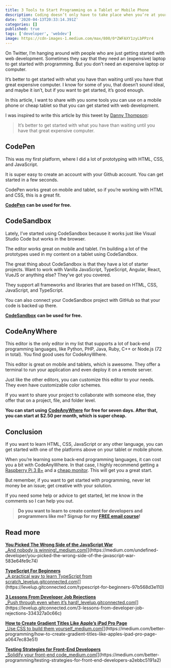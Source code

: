 ```yaml
---
title: 3 Tools to Start Programming on a Tablet or Mobile Phone
description: Coding doesn’t only have to take place when you’re at your desktop or laptop
date: '2020-04-13T20:33:14.391Z'
categories: []
published: true
tags: ['developer', 'webdev']
image: https://cdn-images-1.medium.com/max/800/0*ZWFAXY1zyLbPPzr4
---
```


On Twitter, I’m hanging around with people who are just getting started with web development. Sometimes they say that they need an (expensive) laptop to get started with programming. But you don’t need an expensive laptop or computer.

It’s better to get started with what you have than waiting until you have that great expensive computer. I know for some of you, that doesn’t sound ideal, and maybe it isn’t, but if you want to get started, it’s good enough.

In this article, I want to share with you some tools you can use on a mobile phone or cheap tablet so that you can get started with web development.

I was inspired to write this article by this tweet by [Danny Thompson](https://twitter.com/dthompsondev/):

> It’s better to get started with what you have than waiting until you have that great expensive computer.

## CodePen

This was my first platform, where I did a lot of prototyping with HTML, CSS, and JavaScript.

It is super easy to create an account with your Github account. You can get started in a few seconds.

CodePen works great on mobile and tablet, so if you’re working with HTML and CSS, this is a great fit.

[**CodePen**](https://codepen.io/) **can be used for free.**

## CodeSandbox

Lately, I’ve started using CodeSandbox because it works just like Visual Studio Code but works in the browser.

The editor works great on mobile and tablet. I’m building a lot of the prototypes used in my content on a tablet using CodeSandbox.

The great thing about CodeSandbox is that they have a lot of starter projects. Want to work with Vanilla JavaScript, TypeScript, Angular, React, VueJS or anything else? They’ve got you covered.

They support all frameworks and libraries that are based on HTML, CSS, JavaScript, and TypeScript.

You can also connect your CodeSandbox project with GitHub so that your code is backed up there.

[**CodeSandbox**](https://codesandbox.io/) **can be used for free.**

## CodeAnyWhere

This editor is the only editor in my list that supports a lot of back-end programming languages, like Python, PHP, Java, Ruby, C++ or Node.js (72 in total). You find good uses for CodeAnyWhere.

This editor is great on mobile and tablets, which is awesome. They offer a terminal to run your application and even deploy it on a remote server.

Just like the other editors, you can customize this editor to your needs. They even have customizable color schemes.

If you want to share your project to collaborate with someone else, they offer that on a project, file, and folder level.

**You can start using** [**CodeAnyWhere**](https://www.codeanywhere.com/) **for free for seven days. After that, you can start at $2.50 per month, which is super cheap.**

## Conclusion

If you want to learn HTML, CSS, JavaScript or any other language, you can get started with one of the platforms above on your tablet or mobile phone.

When you’re learning some back-end programming languages, it can cost you a bit with CodeAnyWhere. In that case, I highly recommend getting a [Raspberry Pi 3 B+](https://amzn.to/34xqa47) and a [cheap monitor](https://amzn.to/3eewF04). This will get you a great start.

But remember, if you want to get started with programming, never let money be an issue; get creative with your solution.

If you need some help or advice to get started, let me know in the comments so I can help you out.

> **Do you want to learn to create content for developers and programmers like me? Signup for my** [**FREE email course**](https://mailchi.mp/239d4f7b0d9d/programming-content-creator)**!**

## Read more

[**You Picked The Wrong Side of the JavaScript War**  
_And nobody is winning!_medium.com](https://medium.com/undefined-developer/you-picked-the-wrong-side-of-the-javascript-war-583e64fe9c74 "https://medium.com/undefined-developer/you-picked-the-wrong-side-of-the-javascript-war-583e64fe9c74")[](https://medium.com/undefined-developer/you-picked-the-wrong-side-of-the-javascript-war-583e64fe9c74)

[**TypeScript For Beginners**  
_A practical way to learn TypeScript from scratch_levelup.gitconnected.com](https://levelup.gitconnected.com/typescript-for-beginners-97b568d3e110 "https://levelup.gitconnected.com/typescript-for-beginners-97b568d3e110")[](https://levelup.gitconnected.com/typescript-for-beginners-97b568d3e110)

[**3 Lessons From Developer Job Rejections**  
_Push through even when it’s hard!_levelup.gitconnected.com](https://levelup.gitconnected.com/3-lessons-from-developer-job-rejections-334327a0c66c "https://levelup.gitconnected.com/3-lessons-from-developer-job-rejections-334327a0c66c")[](https://levelup.gitconnected.com/3-lessons-from-developer-job-rejections-334327a0c66c)

[**How to Create Gradient Titles Like Apple’s iPad Pro Page**  
_Use CSS to build them yourself_medium.com](https://medium.com/better-programming/how-to-create-gradient-titles-like-apples-ipad-pro-page-a0647ec83e51 "https://medium.com/better-programming/how-to-create-gradient-titles-like-apples-ipad-pro-page-a0647ec83e51")[](https://medium.com/better-programming/how-to-create-gradient-titles-like-apples-ipad-pro-page-a0647ec83e51)

[**Testing Strategies for Front-End Developers**  
_Solidify your front-end code_medium.com](https://medium.com/better-programming/testing-strategies-for-front-end-developers-a2ebbc5191a2 "https://medium.com/better-programming/testing-strategies-for-front-end-developers-a2ebbc5191a2")[](https://medium.com/better-programming/testing-strategies-for-front-end-developers-a2ebbc5191a2)